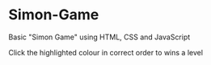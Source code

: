 # Simon-Game
Basic "Simon Game" using HTML, CSS and JavaScript

Click the highlighted colour in correct order to wins a level
